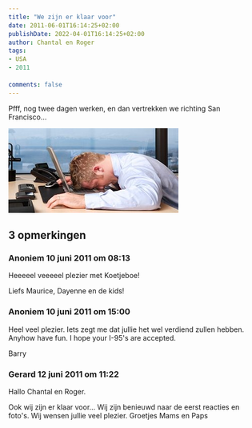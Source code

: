```yaml
---
title: "We zijn er klaar voor"
date: 2011-06-01T16:14:25+02:00
publishDate: 2022-04-01T16:14:25+02:00
author: Chantal en Roger
tags:
- USA
- 2011

comments: false
---
```


Pfff, nog twee dagen werken, en dan vertrekken we richting San Francisco…

![Moe](./images/zelftest_werkstress[2].jpg)

## 3 opmerkingen

### Anoniem 10 juni 2011 om 08:13

Heeeeel veeeeel plezier met Koetjeboe!

Liefs Maurice, Dayenne en de kids!

### Anoniem 10 juni 2011 om 15:00

Heel veel plezier. Iets zegt me dat jullie het wel verdiend zullen hebben. Anyhow have fun. I hope your I-95's are accepted.

Barry

### Gerard 12 juni 2011 om 11:22

Hallo Chantal en Roger.

Ook wij zijn er klaar voor... Wij zijn benieuwd naar de eerst reacties en foto's.
Wij wensen jullie veel plezier.
Groetjes
Mams en Paps
